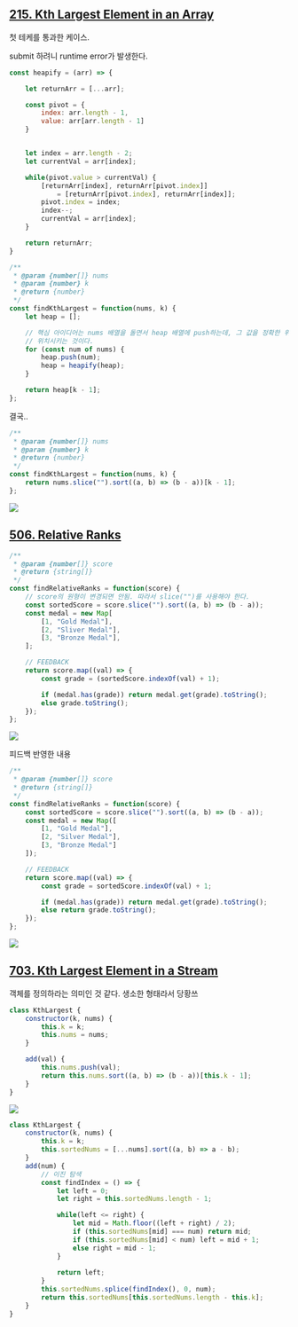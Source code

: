 ## [215. Kth Largest Element in an Array](https://leetcode.com/problems/kth-largest-element-in-an-array/)

첫 테케를 통과한 케이스. 

submit 하려니 runtime error가 발생한다. 

```js
const heapify = (arr) => {

    let returnArr = [...arr];

    const pivot = {
        index: arr.length - 1,
        value: arr[arr.length - 1]
    }


    let index = arr.length - 2;
    let currentVal = arr[index];

    while(pivot.value > currentVal) {
        [returnArr[index], returnArr[pivot.index]] 
            = [returnArr[pivot.index], returnArr[index]];
        pivot.index = index;
        index--;
        currentVal = arr[index];
    }

    return returnArr;
}

/**
 * @param {number[]} nums
 * @param {number} k
 * @return {number}
 */
const findKthLargest = function(nums, k) {
    let heap = [];

    // 핵심 아이디어는 nums 배열을 돌면서 heap 배열에 push하는데, 그 값을 정확한 위치에 
    // 위치시키는 것이다.
    for (const num of nums) {
        heap.push(num);
        heap = heapify(heap);
    }   

    return heap[k - 1];
};
```

결국..

```js
/**
 * @param {number[]} nums
 * @param {number} k
 * @return {number}
 */
const findKthLargest = function(nums, k) {
    return nums.slice("").sort((a, b) => (b - a))[k - 1];
};
```
![](https://velog.velcdn.com/images/dusdjeks/post/4bec2140-e20c-4076-9ebe-e70c20538573/image.png)



## [506. Relative Ranks](https://leetcode.com/problems/relative-ranks/)

```js
/**
 * @param {number[]} score
 * @return {string[]}
 */
const findRelativeRanks = function(score) {
    // score의 원형이 변경되면 안됨. 따라서 slice("")를 사용해야 한다.
    const sortedScore = score.slice("").sort((a, b) => (b - a));
    const medal = new Map[
        [1, "Gold Medal"], 
        [2, "Sliver Medal"], 
        [3, "Bronze Medal"],
    ];   

    // FEEDBACK
    return score.map((val) => {
        const grade = (sortedScore.indexOf(val) + 1);

        if (medal.has(grade)) return medal.get(grade).toString();
        else grade.toString();
    });
};
```

![](https://velog.velcdn.com/images/dusdjeks/post/e2a584a5-a51e-4fc9-8f8e-50e7e012317a/image.png)

피드백 반영한 내용

```js
/**
 * @param {number[]} score
 * @return {string[]}
 */
const findRelativeRanks = function(score) {
    const sortedScore = score.slice("").sort((a, b) => (b - a));
    const medal = new Map([
        [1, "Gold Medal"], 
        [2, "Silver Medal"], 
        [3, "Bronze Medal"]
    ]);

    // FEEDBACK
    return score.map((val) => {
        const grade = sortedScore.indexOf(val) + 1;

        if (medal.has(grade)) return medal.get(grade).toString();
        else return grade.toString();
    });
};
```

![](https://velog.velcdn.com/images/dusdjeks/post/4bf34efd-a47b-44ec-a553-30938545fc99/image.png)



## [703. Kth Largest Element in a Stream](https://leetcode.com/problems/kth-largest-element-in-a-stream/)

객체를 정의하라는 의미인 것 같다. 생소한 형태라서 당황쓰

```js
class KthLargest {
    constructor(k, nums) {
        this.k = k;
        this.nums = nums;
    }

    add(val) {
        this.nums.push(val);
        return this.nums.sort((a, b) => (b - a))[this.k - 1];
    }
}
```

![](https://velog.velcdn.com/images/dusdjeks/post/31c84713-6a8e-4060-938d-5788accd61f3/image.png)


```js
class KthLargest {
    constructor(k, nums) {
        this.k = k;
        this.sortedNums = [...nums].sort((a, b) => a - b);
    }
    add(num) {
        // 이진 탐색
        const findIndex = () => {
            let left = 0;
            let right = this.sortedNums.length - 1;

            while(left <= right) {
                let mid = Math.floor((left + right) / 2);
                if (this.sortedNums[mid] === num) return mid;
                if (this.sortedNums[mid] < num) left = mid + 1;
                else right = mid - 1; 
            }
            
            return left;
        }
        this.sortedNums.splice(findIndex(), 0, num);
        return this.sortedNums[this.sortedNums.length - this.k];
    }
}
```